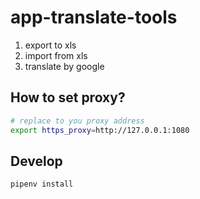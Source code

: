 # app-translate-tools

1. export to xls
2. import from xls
3. translate by google

## How to set proxy?

```sh
# replace to you proxy address
export https_proxy=http://127.0.0.1:1080
```

## Develop

```sh
pipenv install
```
